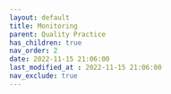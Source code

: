 ```yaml
---
layout: default
title: Monitoring
parent: Quality Practice
has_children: true
nav_order: 2
date: 2022-11-15 21:06:00
last_modified_at : 2022-11-15 21:06:00
nav_exclude: true
---
```

